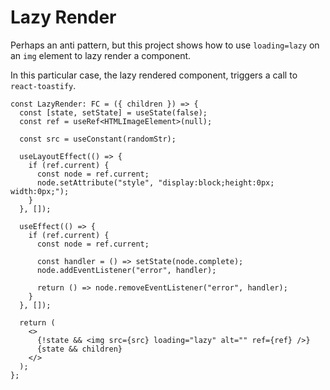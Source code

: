 # Lazy Render

Perhaps an anti pattern, but this project shows how to use `loading=lazy` on an `img` element to lazy render a component.

In this particular case, the lazy rendered component, triggers a call to `react-toastify`.

```tsx
const LazyRender: FC = ({ children }) => {
  const [state, setState] = useState(false);
  const ref = useRef<HTMLImageElement>(null);

  const src = useConstant(randomStr);

  useLayoutEffect(() => {
    if (ref.current) {
      const node = ref.current;
      node.setAttribute("style", "display:block;height:0px; width:0px;");
    }
  }, []);

  useEffect(() => {
    if (ref.current) {
      const node = ref.current;

      const handler = () => setState(node.complete);
      node.addEventListener("error", handler);

      return () => node.removeEventListener("error", handler);
    }
  }, []);

  return (
    <>
      {!state && <img src={src} loading="lazy" alt="" ref={ref} />}
      {state && children}
    </>
  );
};
```
